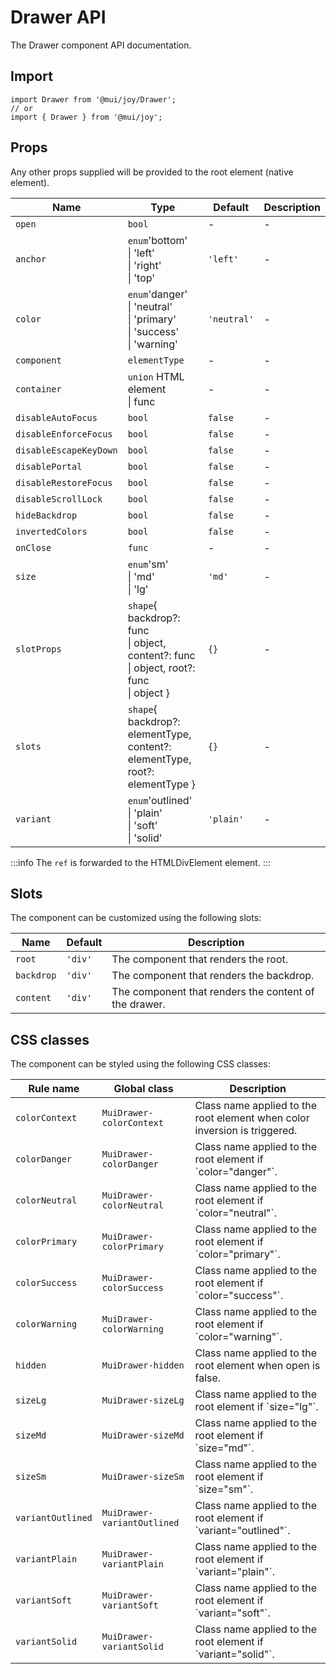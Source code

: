 # Drawer API

The Drawer component API documentation.

## Import

```
import Drawer from '@mui/joy/Drawer';
// or
import { Drawer } from '@mui/joy';
```

## Props

Any other props supplied will be provided to the root element (native element).

| Name | Type | Default | Description |
| --- | --- | --- | --- |
| `open` | `bool` | - | - |
| `anchor` | `enum`'bottom'<br>\| 'left'<br>\| 'right'<br>\| 'top' | `'left'` | - |
| `color` | `enum`'danger'<br>\| 'neutral'<br>\| 'primary'<br>\| 'success'<br>\| 'warning' | `'neutral'` | - |
| `component` | `elementType` | - | - |
| `container` | `union` HTML element<br>\| func | - | - |
| `disableAutoFocus` | `bool` | `false` | - |
| `disableEnforceFocus` | `bool` | `false` | - |
| `disableEscapeKeyDown` | `bool` | `false` | - |
| `disablePortal` | `bool` | `false` | - |
| `disableRestoreFocus` | `bool` | `false` | - |
| `disableScrollLock` | `bool` | `false` | - |
| `hideBackdrop` | `bool` | `false` | - |
| `invertedColors` | `bool` | `false` | - |
| `onClose` | `func` | - | - |
| `size` | `enum`'sm'<br>\| 'md'<br>\| 'lg' | `'md'` | - |
| `slotProps` | `shape`{ backdrop?: func<br>\| object, content?: func<br>\| object, root?: func<br>\| object } | `{}` | - |
| `slots` | `shape`{ backdrop?: elementType, content?: elementType, root?: elementType } | `{}` | - |
| `variant` | `enum`'outlined'<br>\| 'plain'<br>\| 'soft'<br>\| 'solid' | `'plain'` | - |

:::info
The `ref` is forwarded to the HTMLDivElement element.
:::

## Slots

The component can be customized using the following slots:

| Name | Default | Description |
| --- | --- | --- |
| `root` | `'div'` | The component that renders the root. |
| `backdrop` | `'div'` | The component that renders the backdrop. |
| `content` | `'div'` | The component that renders the content of the drawer. |

## CSS classes

The component can be styled using the following CSS classes:

| Rule name | Global class | Description |
| --- | --- | --- |
| `colorContext` | `MuiDrawer-colorContext` | Class name applied to the root element when color inversion is triggered. |
| `colorDanger` | `MuiDrawer-colorDanger` | Class name applied to the root element if \`color="danger"\`. |
| `colorNeutral` | `MuiDrawer-colorNeutral` | Class name applied to the root element if \`color="neutral"\`. |
| `colorPrimary` | `MuiDrawer-colorPrimary` | Class name applied to the root element if \`color="primary"\`. |
| `colorSuccess` | `MuiDrawer-colorSuccess` | Class name applied to the root element if \`color="success"\`. |
| `colorWarning` | `MuiDrawer-colorWarning` | Class name applied to the root element if \`color="warning"\`. |
| `hidden` | `MuiDrawer-hidden` | Class name applied to the root element when open is false. |
| `sizeLg` | `MuiDrawer-sizeLg` | Class name applied to the root element if \`size="lg"\`. |
| `sizeMd` | `MuiDrawer-sizeMd` | Class name applied to the root element if \`size="md"\`. |
| `sizeSm` | `MuiDrawer-sizeSm` | Class name applied to the root element if \`size="sm"\`. |
| `variantOutlined` | `MuiDrawer-variantOutlined` | Class name applied to the root element if \`variant="outlined"\`. |
| `variantPlain` | `MuiDrawer-variantPlain` | Class name applied to the root element if \`variant="plain"\`. |
| `variantSoft` | `MuiDrawer-variantSoft` | Class name applied to the root element if \`variant="soft"\`. |
| `variantSolid` | `MuiDrawer-variantSolid` | Class name applied to the root element if \`variant="solid"\`. |